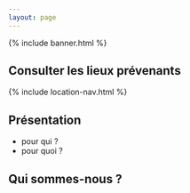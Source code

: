 ```yaml
---
layout: page
---
```


{% include banner.html %}

## Consulter les lieux prévenants

{% include location-nav.html %}

## Présentation

- pour qui ?
- pour quoi ?

## Qui sommes-nous ?